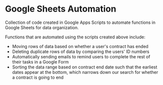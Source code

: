 # Google Sheets Automation 
Collection of code created in Google Apps Scripts to automate functions in Google Sheets for data organization.

Functions that are automated using the scripts created above include:
  - Moving rows of data based on whether a user's contract has ended
  - Deleting duplicate rows of data by comparing the users' ID numbers
  - Automatically sending emails to remind users to complete the rest of their tasks in a Google Form
  - Sorting the data range based on contract end date such that the earliest dates appear at the bottom, which narrows down our search for whether a contract is going to end
